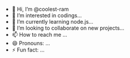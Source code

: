 - 👋 Hi, I’m @coolest-ram
- 👀 I’m interested in codings...
- 🌱 I’m currently learning node.js...
- 💞️ I’m looking to collaborate on new projects...
- 📫 How to reach me ...
- 😄 Pronouns: ...
- ⚡ Fun fact: ...

<!---
coolest-ram/coolest-ram is a ✨ special ✨ repository because its `README.md` (this file) appears on your GitHub profile.
You can click the Preview link to take a look at your changes.
--->

